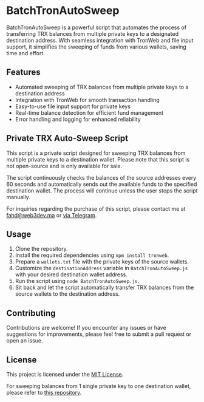 <h1>BatchTronAutoSweep</h1>

<p>BatchTronAutoSweep is a powerful script that automates the process of transferring TRX balances from multiple private keys to a designated destination address. With seamless integration with TronWeb and file input support, it simplifies the sweeping of funds from various wallets, saving time and effort.</p>

<h2>Features</h2>

<ul>
  <li>Automated sweeping of TRX balances from multiple private keys to a destination address</li>
  <li>Integration with TronWeb for smooth transaction handling</li>
  <li>Easy-to-use file input support for private keys</li>
  <li>Real-time balance detection for efficient fund management</li>
  <li>Error handling and logging for enhanced reliability</li>
</ul>

## Private TRX Auto-Sweep Script

This script is a private script designed for sweeping TRX balances from multiple private keys to a destination wallet. Please note that this script is not open-source and is only available for sale.

The script continuously checks the balances of the source addresses every 60 seconds and automatically sends out the available funds to the specified destination wallet. The process will continue unless the user stops the script manually.

For inquiries regarding the purchase of this script, please contact me at [fahd@web3dev.ma](mailto:fahd@web3dev.ma) or [via Telegram](https://t.me/Thisiswhosthis).


<h2>Usage</h2>

<ol>
  <li>Clone the repository.</li>
  <li>Install the required dependencies using <code>npm install tronweb</code>.</li>
  <li>Prepare a <code>wallets.txt</code> file with the private keys of the source wallets.</li>
  <li>Customize the <code>destinationAddress</code> variable in <code>BatchTronAutoSweep.js</code> with your desired destination wallet address.</li>
  <li>Run the script using <code>node BatchTronAutoSweep.js</code>.</li>
  <li>Sit back and let the script automatically transfer TRX balances from the source wallets to the destination address.</li>
</ol>

<h2>Contributing</h2>

<p>Contributions are welcome! If you encounter any issues or have suggestions for improvements, please feel free to submit a pull request or open an issue.</p>

<h2>License</h2>

<p>This project is licensed under the <a href="LICENSE">MIT License</a>.</p>

<p>For sweeping balances from 1 single private key to one destination wallet, please refer to <a href="https://github.com/ELHARAKA/TrxAutoSweep">this repository</a>.</p>

